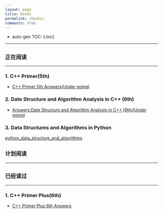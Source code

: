 ```yaml
---
layout: page
title: Books
permalink: /books/
comments: true
---
```

* auto-gen TOC:
{:toc}

<hr>

## **`正在阅读`**

<hr>

### 1. C++ Primer(5th)

- [C++ Primer 5th Answers(Under going)](https://github.com/wangzhe3224/cxxPrimer5th)   

### 2. Date Structure and Algorithm Analysis in C++ (6th)

- [Answers:Date Structure and Algorithm Analysis in C++ (6th)(Under going)](https://github.com/wangzhe3224/DataStructure_Algorithm_cpp)

### 3. Data Structures and Algorithms in Python
[python_data_structure_and_algorithms](https://github.com/wangzhe3224/python_data_structure_and_algorithms)

## `计划阅读`

<hr>



## `已经读过`

<hr>

### 1. C++ Primer Plus(6th)

- [C++ Primer Plus 6th Answers](https://github.com/wangzhe3224/PrimerCxxPlusAnswers)

